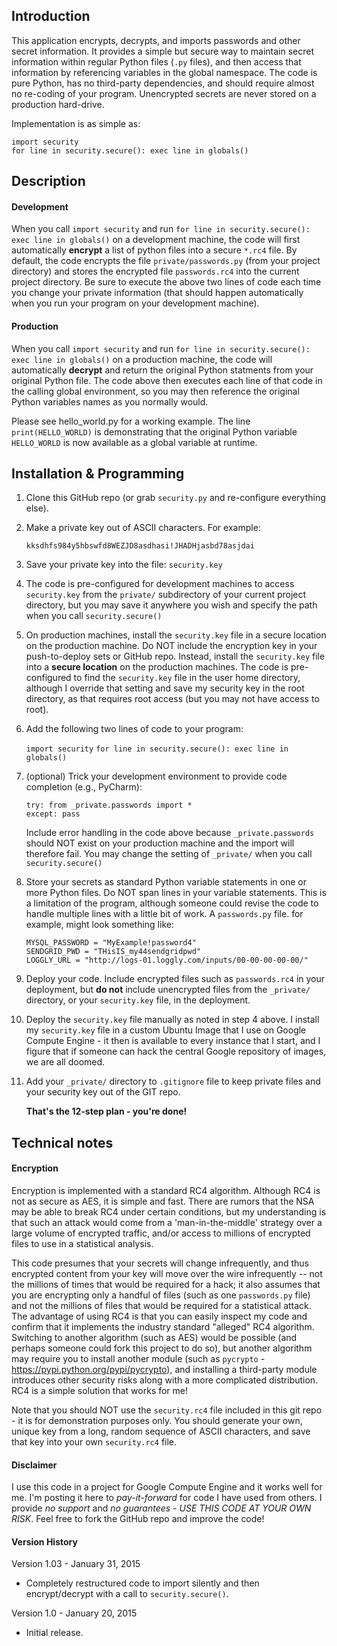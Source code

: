 ## Introduction

This application encrypts, decrypts, and imports passwords and other secret information. It provides a simple but secure 
way to maintain secret information within regular Python files (`.py` files), and then access that information
by referencing variables in the global namespace. The code is pure Python, has no third-party dependencies, and 
should require almost no re-coding of your program. Unencrypted secrets are never stored on a production hard-drive.

Implementation is as simple as:
  
    import security
    for line in security.secure(): exec line in globals()
    
    
## Description

#### Development

When you call `import security` and run `for line in security.secure(): exec line in globals()` on a development
machine, the code will first automatically **encrypt** a list of python files into a secure `*.rc4` file. By default,
the code encrypts the file `private/passwords.py` (from your project directory) and stores the encrypted file 
`passwords.rc4` into the current project directory. Be sure to execute the above two lines of code each time you change 
your private information (that should happen automatically when you run your program on your development machine).
  
#### Production  
  
When you call `import security` and run `for line in security.secure(): exec line in globals()` on a production machine, 
the code will automatically **decrypt** and return the original Python statments from your original Python file. The 
code above then executes each line of that code in the calling global environment, so you may then reference the 
original Python variables names as you normally would.

Please see hello_world.py for a working example. The line `print(HELLO_WORLD)` is demonstrating that the original Python
variable `HELLO_WORLD` is now available as a global variable at runtime. 
  
  
## Installation & Programming

1. Clone this GitHub repo (or grab `security.py` and re-configure everything else).

2. Make a private key out of ASCII characters. For example:  
    
    `kksdhfs984y5hbswfd8WEZJD8asdhasi!JHADHjasbd78asjdai`  
          
3. Save your private key into the file: `security.key`  
    
4. The code is pre-configured for development machines to access `security.key` from the `private/` subdirectory of
   your current project directory, but you may save it anywhere you wish and specify the path when you call 
   `security.secure()`  
  
5. On production machines, install the `security.key` file in a secure location on the production machine.
   Do NOT include the encryption key in your push-to-deploy sets or GitHub repo. Instead, install the `security.key` 
   file into a **secure location** on the production machines.  The code is pre-configured to find the `security.key` 
   file in the user home directory, although I override that setting and save my security key in the root directory, as 
   that requires root access (but you may not have access to root). 
      
6. Add the following two lines of code to your program:  
  
    `import security`
    `for line in security.secure(): exec line in globals()`
  
8. (optional) Trick your development environment to provide code completion (e.g., PyCharm): 
  
    `try: from _private.passwords import *`  
    `except: pass`  
  
    Include error handling in the code above because `_private.passwords` should NOT exist on your production machine
    and the import will therefore fail. You may change the setting of `_private/` when you call `security.secure()`
  
9. Store your secrets as standard Python variable statements in one or more Python files. Do NOT span lines in your
   variable statements. This is a limitation of the program, although someone could revise the code to handle multiple 
   lines with a little bit of work. A `passwords.py` file. for example, might look something like:
         
    `MYSQL_PASSWORD = "MyExample!password4"`  
    `SENDGRID_PWD = "THisIS_my44sendgridpwd"`  
    `LOGGLY_URL = "http://logs-01.loggly.com/inputs/00-00-00-00-00/"`
        
10. Deploy your code. Include encrypted files such as `passwords.rc4` in your deployment, but **do not** include 
    unencrypted files from the `_private/` directory, or your `security.key` file, in the deployment. 
    
11. Deploy the `security.key` file manually as noted in step 4 above. I install my `security.key` file in a custom 
    Ubuntu Image that I use on Google Compute Engine - it then is available to every instance that I start, and I figure
    that if someone can hack the central Google repository of images, we are all doomed. 
     
12. Add your `_private/` directory to `.gitignore` file to keep private files and your security key out of the GIT repo. 
       
    **That's the 12-step plan - you're done!**      
  
  
## Technical notes 
 
#### Encryption
  
Encryption is implemented with a standard RC4 algorithm. Although RC4 is not as secure as AES, it is simple and fast.
There are rumors that the NSA may be able to break RC4 under certain conditions, but my understanding is that such an 
attack would come from a 'man-in-the-middle' strategy over a large volume of encrypted traffic, and/or access to 
millions of encrypted files to use in a statistical analysis.  
  
This code presumes that your secrets will change infrequently, and thus encrypted content from your key will move over 
the wire infrequently -- not the millions of times that would be required for a hack; it also assumes that you are 
encrypting only a handful of files (such as one `passwords.py` file) and not the millions of files that would be 
required for a statistical attack. The advantage of using RC4 is that you can easily inspect my code and confirm that 
it implements the industry standard "alleged" RC4 algorithm. Switching to another algorithm (such as AES) would be 
possible (and perhaps someone could fork this project to do so), but another algorithm may require you to install 
another module (such as `pycrypto` - https://pypi.python.org/pypi/pycrypto), and installing a third-party module 
introduces other security risks along with a more complicated distribution. RC4 is a simple solution that works for me!


Note that you should NOT use the `security.rc4` file included in this git repo - it is for demonstration purposes
only. You should generate your own, unique key from a long, random sequence of ASCII characters, and save that key into
your own `security.rc4` file.

#### Disclaimer

I use this code in a project for Google Compute Engine and it works well for me. I'm posting it here to 
*_pay-it-forward_* for code I have used from others. I provide *no support* and *no guarantees* - 
*USE THIS CODE AT YOUR OWN RISK*. Feel free to fork the GitHub repo and improve the code!
 
#### Version History

Version 1.03 - January 31, 2015

  * Completely restructured code to import silently and then encrypt/decrypt with a call to `security.secure()`.

Version 1.0 - January 20, 2015

  * Initial release.
